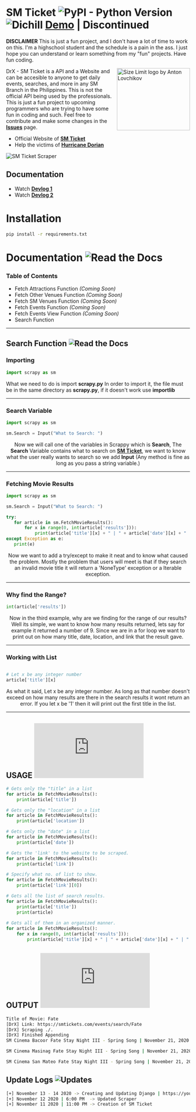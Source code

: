 # SM Ticket <img alt="PyPI - Python Version" src="https://img.shields.io/pypi/pyversions/Django"> <img alt="Dichill" src="https://img.shields.io/badge/SM-Tickets-blue"> <a href="http://smtickets.herokuapp.com/">Demo</a> | Discontinued
**DISCLAIMER** This is just a fun project, and I don't have a lot of time to work on this. I'm a highschool student and the schedule is a pain in the ass. I just hope you can understand or learn something from my "fun" projects. Have fun coding.

<img src="https://sa.kapamilya.com/absnews/abscbnnews/media/2019/business/06/26/20190626-sm-cinema.jpg?ext=.jpg" align="right"
     alt="Size Limit logo by Anton Lovchikov" width="200" height="170">

DrX - SM Ticket is a API and a Website and can be accesible to anyone to get daily events, searches, and more in any SM Branch in the Philippines. This is not the official API being used by the professionals. This is just a fun project to upcoming programmers who are
trying to have some fun in coding and such. Feel free to contribute and make some changes in the **<a href="https://github.com/Dichill/drx-smticket/issues">Issues</a>** page.

* Official Website of **<a href="https://smtickets.com/">SM Ticket</a>**
* Help the victims of **<a href="#">Hurricane Dorian</a>**


<img src="https://i.imgur.com/ixQ4MMA.png" align="center"
     alt="SM Ticket Scraper">
     
## Documentation
* Watch **<a href="https://youtu.be/GMgXMCb0Hls"> Devlog 1</a>**
* Watch **<a href="https://youtu.be/yyGjh979Tss"> Devlog 2</a>**

# Installation
```bash
pip install -r requirements.txt
```

# Documentation <img alt="Read the Docs" src="https://img.shields.io/readthedocs/pip">
### Table of Contents
* Fetch Attractions Function *(Coming Soon)*
* Fetch Other Venues Function *(Coming Soon)*
* Fetch SM Venues Function *(Coming Soon)*
* Fetch Events Function *(Coming Soon)*
* Fetch Events View Function *(Coming Soon)*
* Search Function

<hr>

## Search Function <img alt="Read the Docs" src="https://img.shields.io/readthedocs/pip">
### Importing

```python
import scrapy as sm 
```
<p style="text-align=center;">What we need to do is import <strong>scrapy.py</strong> In order to import it, the file must be in the same directory as <strong>scrapy.py</strong>, if it doesn't work use <strong>importlib</strong></p>

<hr>

### Search Variable
```python
import scrapy as sm

sm.Search = Input("What to Search: ")
```
<p style="text-align:center;">Now we will call one of the variables in Scrappy which is <strong>Search</strong>, The <strong>Search</strong> Variable contains what to search on 
     <strong><a href="https://smticket.com/">SM Ticket</a></strong>, we want to know what the user really wants to search so we add <strong>Input</strong> <italic>(Any method is fine as long as you pass a string variable.)</italic></p>
     
<hr>

### Fetching Movie Results
 ```python
import scrapy as sm

sm.Search = Input("What to Search: ")

try:
    for article in sm.FetchMovieResults():
        for x in range(0, int(article['results'])):
            print(article['title'][x] + " | " + article['date'][x] + " | " + article['location'][x] + " | " + article['link'][x] + "\n")
except Exception as e:
    print(e)
```
<p style="text-align:center;">Now we want to add a try/except to make it neat and to know what caused the problem. Mostly the problem that users will meet is that
if they search an invalid movie title it will return a 'NoneType' exception or a Iterable exception.</p>

<hr>

### Why find the Range?
```python
int(article['results'])
```
<p style="text-align:center;">Now in the third example, why are we finding for the range of our results? Well its simple, we want to know how many results returned, lets say for example it returned a number of 9. Since we are in a for loop we want to print out on how many title, date, location, and link that the result gave.</p>

<hr>

### Working with List
```python

# Let x be any integer number
article['title'][x]
```
<p style="text-align:center;">As what it said, Let x be any integer number. As long as that number doesn't exceed on how many results are there in the search results it wont return an error. If you let x be '1' then it will print out the first title in the list.</p>

<hr>

## USAGE [![Run on Repl.it](https://repl.it/badge/github/plibither8/2048.cpp)](https://repl.it/@Dichill/DrX-SMTicket)
```python
# Gets only the "title" in a list
for article in FetchMovieResults():
    print(article['title'])

# Gets only the "location" in a list
for article in FetchMovieResults():
    print(article['location'])

# Gets only the "date" in a list
for article in FetchMovieResults():
    print(article['date'])

# Gets the 'link' to the website to be scraped.
for article in FetchMovieResults():
    print(article['link'])

# Specify what no. of list to show.
for article in FetchMovieResults():
    print(article['link'][0])

# Gets all the list of search results.
for article in FetchMovieResults():
    print(article['title'])
    print(article)
    
# Gets all of them in an organized manner.
for article in FetchMovieResults():
    for x in range(0, int(article['results'])):
        print(article['title'][x] + " | " + article['date'][x] + " | " + article['location'][x] + " | " + article['link'][x] + "\n")
```
## OUTPUT [![Run on Repl.it](https://repl.it/badge/github/plibither8/2048.cpp)](https://repl.it/@Dichill/DrX-SMTicket)
```bash
Title of Movie: Fate
[DrX] Link: https://smtickets.com/events/search/Fate
[DrX] Scraping ./.
[DrX] Finished Appending
SM Cinema Bacoor Fate Stay Night III - Spring Song | November 21, 2020 | SM CINEMA - BACOOR | https://smtickets.com/events/view/9470

SM Cinema Masinag Fate Stay Night III - Spring Song | November 21, 2020 | SM CINEMA - MASINAG | https://smtickets.com/events/view/9471

SM Cinema San Mateo Fate Stay Night III - Spring Song | November 21, 2020 | SM CINEMA - SAN MATEO | https://smtickets.com/events/view/9472
```

## Update Logs <img alt="Updates" src="https://img.shields.io/badge/Logs-Updates-orange">
```bash
[+] November 13 - 14 2020 -> Creating and Updating Django | https://youtu.be/GMgXMCb0Hls
[+] November 12 2020 | 6:00 PM  -> Updated Scraper
[+] November 11 2020 | 11:00 PM -> Creation of SM Ticket
```
